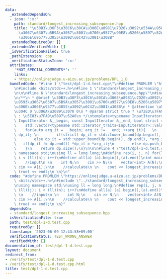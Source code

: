 ```yaml
---
data:
  _extendedDependsOn:
  - icon: ':x:'
    path: standard/longest_increasing_subsequence.hpp
    title: "\u30B3\u30F3\u30C6\u30CA\u306E\u8981\u7D20\u3092\u534A\u958B\u533A\u9593\
      \u3067\u6307\u5B9A\u3057\u3001\u6700\u9577\u90E8\u5206\u5897\u52A0\u5217\u306E\
      \u306E\u9577\u3055\u3092\u6C42\u3081\u308B"
  _extendedRequiredBy: []
  _extendedVerifiedWith: []
  _isVerificationFailed: true
  _pathExtension: cpp
  _verificationStatusIcon: ':x:'
  attributes:
    '*NOT_SPECIAL_COMMENTS*': ''
    links:
    - https://onlinejudge.u-aizu.ac.jp/problems/DPL_1_D
  bundledCode: "#line 1 \"test/dpl-1-d.test.cpp\"\n#define PROMLEM \"https://onlinejudge.u-aizu.ac.jp/problems/DPL_1_D\"\
    \n#include <bits/stdc++.h>\n#line 1 \"standard/longest_increasing_subsequence.hpp\"\
    \n\n\n#line 6 \"standard/longest_increasing_subsequence.hpp\"\n#include <type_traits>\n\
    \n/**\n * @brief \u30B3\u30F3\u30C6\u30CA\u306E\u8981\u7D20\u3092\u534A\u958B\u533A\
    \u9593\u3067\u6307\u5B9A\u3057\u3001\u6700\u9577\u90E8\u5206\u5897\u52A0\u5217\
    \u306E\u306E\u9577\u3055\u3092\u6C42\u3081\u308B\n * @attention \u533A\u9593\u9577\
    \u304C 0 \u306A\u3089\u3070 0\n * @param strict true ? \u72ED\u7FA9\u5897\u52A0\
    \ : \u5E83\u7FA9\u5897\u52A0\n */\ntemplate<typename InputIterator>\nint longest_increasing_subsequence(const\
    \ InputIterator &__begin, const InputIterator &__end, bool strict = false) {\n\
    \    std::vector<typename std::iterator_traits<InputIterator>::value_type> dp;\n\
    \    for(auto arg_it = __begin; arg_it != __end; ++arg_it){   \n        InputIterator\
    \ dp_it; \n        if(strict) dp_it = std::lower_bound(dp.begin(), dp.end(), *arg_it);\n\
    \        else dp_it = std::upper_bound(dp.begin(), dp.end(), *arg_it);\n     \
    \   if(dp_it != dp.end()) *dp_it = *arg_it;\n        else dp.push_back(*arg_it);\n\
    \    }\n    return dp.size();\n}\n\n\n#line 4 \"test/dpl-1-d.test.cpp\"\nusing\
    \ namespace std;\nusing ll = long long;\n#define rep(i, j, n) for(ll i = (ll)(j);\
    \ i < (ll)(n); i++)\n#define all(a) (a).begin(),(a).end()\nint main(void){\n \n\
    \    //input\n \n    int N;\n    cin >> N;\n    vector<int> A(N);\n    rep(i,0,N)\
    \ cin >> A[i];\n\n    //calculate\n \n    cout << longest_increasing_subsequence(all(A),\
    \ true) << endl;\n \n}\n"
  code: "#define PROMLEM \"https://onlinejudge.u-aizu.ac.jp/problems/DPL_1_D\"\n#include\
    \ <bits/stdc++.h>\n#include \"../standard/longest_increasing_subsequence.hpp\"\
    \nusing namespace std;\nusing ll = long long;\n#define rep(i, j, n) for(ll i =\
    \ (ll)(j); i < (ll)(n); i++)\n#define all(a) (a).begin(),(a).end()\nint main(void){\n\
    \ \n    //input\n \n    int N;\n    cin >> N;\n    vector<int> A(N);\n    rep(i,0,N)\
    \ cin >> A[i];\n\n    //calculate\n \n    cout << longest_increasing_subsequence(all(A),\
    \ true) << endl;\n \n}"
  dependsOn:
  - standard/longest_increasing_subsequence.hpp
  isVerificationFile: true
  path: test/dpl-1-d.test.cpp
  requiredBy: []
  timestamp: '2023-06-09 12:43:58+09:00'
  verificationStatus: TEST_WRONG_ANSWER
  verifiedWith: []
documentation_of: test/dpl-1-d.test.cpp
layout: document
redirect_from:
- /verify/test/dpl-1-d.test.cpp
- /verify/test/dpl-1-d.test.cpp.html
title: test/dpl-1-d.test.cpp
---
```

